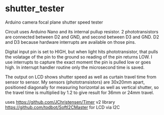 # shutter_tester
Arduino camera focal plane shutter speed tester

Circuit uses Arduino Nano and its internal pullup resistor.
2 phototransistors are connected between D2 and GND, and second between D3 and GND.
D2 and D3 because hardware interrupts are available on those pins.

Digital input pin is set to HIGH, but when light hits phototransistor, 
that pulls the volatage of the pin to the ground so reading of the pin returns LOW.
I use interrupts to capture the exact moment the pin is pulled low or goes high.
In interrupt handler routine only the microsecond time is saved.

The output on LCD shows shutter speed as well as curtain travel time from sensor to sensor.
My sensors (phototransistors) are 30x20mm apart, positioned diagonally for measuring horizontal as well as vertical shutter,
so the travel time is multiplied by 1.2 to give result for 36mm or 24mm travel.

uses https://github.com/JChristensen/Timer v2 library
https://github.com/todbot/SoftI2CMaster for LCD via I2C
